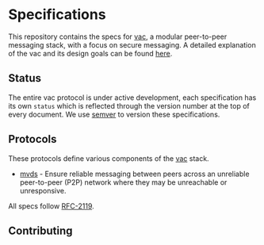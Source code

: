 # Specifications

This repository contains the specs for [vac](https://vac.dev), a modular peer-to-peer messaging stack, with a focus on secure messaging. A detailed explanation of the vac and its design goals can be found [here](https://vac.dev/vac-overview).

## Status

The entire vac protocol is under active development, each specification has its own `status` which is reflected through the version number at the top of every document. We use [semver](https://semver.org/) to version these specifications.

## Protocols

These protocols define various components of the [vac](https://vac.dev) stack.

 - [mvds](./mvds.md) - Ensure reliable messaging between peers across an unreliable peer-to-peer (P2P) network where they may be unreachable or unresponsive.
 
<!-- @Todo put this in a better place !-->
All specs follow [RFC-2119](https://tools.ietf.org/html/rfc2119).

## Contributing
